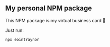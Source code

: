 ## My personal NPM package

This NPM package is my virtual business card 💼

Just run:
```sh
npx eointraynor
```
